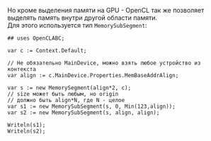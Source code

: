 ﻿


Но кроме выделения памяти на GPU - OpenCL так же позволяет выделять память внутри другой области памяти.\
Для этого используется тип `MemorySubSegment`:
```
## uses OpenCLABC;

var c := Context.Default;

// Не обязательно MainDevice, можно взять любое устройство из контекста
var align := c.MainDevice.Properties.MemBaseAddrAlign;

var s := new MemorySegment(align*2, c);
// size может быть любым, но origin
// должно быть align*N, где N - целое
var s1 := new MemorySubSegment(s, 0, Min(123,align));
var s2 := new MemorySubSegment(s, align, align);

Writeln(s1);
Writeln(s2);
```


